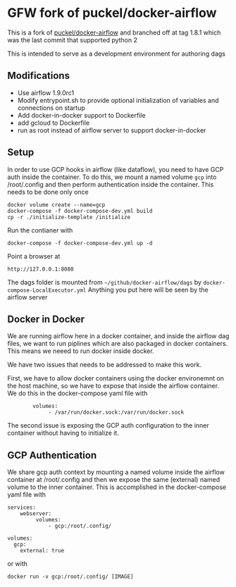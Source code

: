 # GFW fork of puckel/docker-airflow

This is a fork of [puckel/docker-airflow](https://github.com/puckel/docker-airflow) and branched
off at tag 1.8.1 which was the last commit that supported python 2

This is intended to serve as a development environment for authoring dags

## Modifications

* Use airflow 1.9.0rc1
* Modify entrypoint.sh to provide optional initialization of variables and connections on startup
* Add docker-in-docker support to Dockerfile
* add gcloud to Dockerfile
* run as root instead of airflow server to support docker-in-docker

## Setup

In order to use GCP hooks in airflow (like dataflow), you need to have GCP auth inside the
container.  To do this, we mount a named volume `gcp` into /root/.config and then perform 
authentication inside the container.  This needs to be done only once

```
docker volume create --name=gcp
docker-compose -f docker-compose-dev.yml build
cp -r ./initialize-template /initialize
```

Run the contianer with 
```
docker-compose -f docker-compose-dev.yml up -d
```

Point a browser at
```
http://127.0.0.1:8080
```

The dags folder is mounted from `~/github/docker-airflow/dags` by `docker-compose-LocalExecutor.yml`
Anything you put here will be seen by the airflow server

## Docker in Docker

We are running airflow here in a docker container, and inside the airflow dag files, we want to run 
piplines which are also packaged in docker containers.  This means we neeed to run docker inside docker.

We have two issues that needs to be addressed to make this work.  

First, we have to allow docker containers using the docker environemnt on the host machine, so we have to 
expose that inside the airflow container.  We do this in the docker-compose yaml file with 

```
        volumes:
             - /var/run/docker.sock:/var/run/docker.sock
```

The second issue is exposing the GCP auth configuration to the inner container without having to initialize it.

## GCP Authentication

We share gcp auth context by mounting a named volume inside the airflow container at /root/.config and then
we expose the same (external) named volume to the inner container.  This is accomplished in the docker-compose 
yaml file with 

```
services:
    webserver:
         volumes:
             - gcp:/root/.config/

volumes:
  gcp:
    external: true

```


or with 
```
docker run -v gcp:/root/.config/ [IMAGE]
```





 